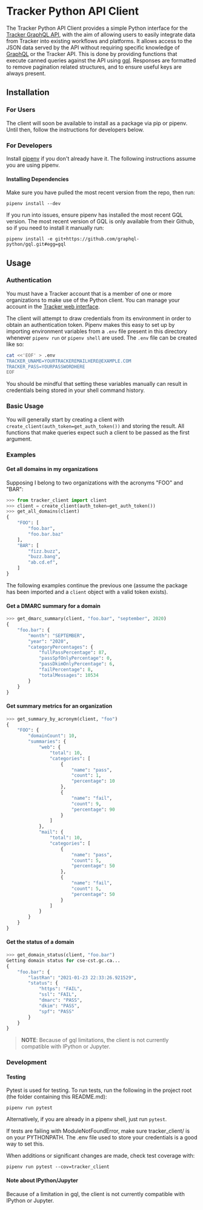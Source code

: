 # Tracker Python API Client

The Tracker Python API Client provides a simple Python interface for the [Tracker GraphQL API](https://github.com/canada-ca/tracker/blob/master/api-js/README.md), with the aim of allowing users to easily integrate data from Tracker into existing workflows and platforms. It allows access to the JSON data served by the API without requiring specific knowledge of [GraphQL](https://graphql.org/) or the Tracker API. This is done by providing functions that execute canned queries against the API using [gql](https://github.com/graphql-python/gql). Responses are formatted to remove pagination related structures, and to ensure useful keys are always present.


## Installation

### For Users

The client will soon be available to install as a package via pip or pipenv. Until then, follow the instructions for developers below.

### For Developers

Install [pipenv](https://pypi.org/project/pipenv/) if you don't already have it. The following instructions assume you are using pipenv.

#### Installing Dependencies 

Make sure you have pulled the most recent version from the repo, then run:

```shell
pipenv install --dev
```

If you run into issues, ensure pipenv has installed the most recent GQL version. The most recent version of GQL is only available from their Github, so if you need to install it manually run:

```shell
pipenv install -e git+https://github.com/graphql-python/gql.git#egg=gql
```

## Usage


### Authentication

You must have a Tracker account that is a member of one or more organizations to make use of the Python client. You can manage your account in the [Tracker web interface](https://tracker.alpha.canada.ca/).

The client will attempt to draw credentials from its environment in order to obtain an authentication token. Pipenv makes this easy to set up by importing environment variables from a `.env` file present in this directory whenever `pipenv run` or `pipenv shell` are used. The `.env` file can be created like so:

```bash
cat <<'EOF' > .env
TRACKER_UNAME=YOURTRACKEREMAILHERE@EXAMPLE.COM
TRACKER_PASS=YOURPASSWORDHERE
EOF
```

You should be mindful that setting these variables manually can result in credentials being stored in your shell command history.

### Basic Usage

You will generally start by creating a client with `create_client(auth_token=get_auth_token())` and storing the result. All functions that make queries expect such a client to be passed as the first argument.

### Examples

#### Get all domains in my organizations
Supposing I belong to two organizations with the acronyms "FOO" and "BAR":

```python
>>> from tracker_client import client
>>> client = create_client(auth_token=get_auth_token())
>>> get_all_domains(client)
{
    "FOO": [
        "foo.bar",
        "foo.bar.baz"
    ],
    "BAR": [
        "fizz.buzz",
        "buzz.bang",
        "ab.cd.ef",
    ]
}
```

The following examples continue the previous one (assume the package has been imported and a `client` object with a valid token exists).

#### Get a DMARC summary for a domain

```python
>>> get_dmarc_summary(client, "foo.bar", "september", 2020)
{
    "foo.bar": {
        "month": "SEPTEMBER",
        "year": "2020",
        "categoryPercentages": {
            "fullPassPercentage": 87,
            "passSpfOnlyPercentage": 0,
            "passDkimOnlyPercentage": 6,
            "failPercentage": 8,
            "totalMessages": 10534
        }
    }
}
```

#### Get summary metrics for an organization

```python
>>> get_summary_by_acronym(client, "foo")
{
    "FOO": {
        "domainCount": 10,
        "summaries": {
            "web": {
                "total": 10,
                "categories": [
                    {
                        "name": "pass",
                        "count": 1,
                        "percentage": 10
                    },
                    {
                        "name": "fail",
                        "count": 9,
                        "percentage": 90
                    }
                ]
            },
            "mail": {
                "total": 10,
                "categories": [
                    {
                        "name": "pass",
                        "count": 5,
                        "percentage": 50
                    },
                    {
                        "name": "fail",
                        "count": 5,
                        "percentage": 50
                    }
                ]
            }
        }
    }
}
```

#### Get the status of a domain 

```python
>>> get_domain_status(client, "foo.bar")
Getting domain status for cse-cst.gc.ca...
{
    "foo.bar": {
        "lastRan": "2021-01-23 22:33:26.921529",
        "status": {
            "https": "FAIL",
            "ssl": "FAIL",
            "dmarc": "PASS",
            "dkim": "PASS",
            "spf": "PASS"
        }
    }
}
```

> **NOTE**: Because of gql limitations, the client is not currently compatible with IPython or Jupyter.

### Development

#### Testing

Pytest is used for testing. To run tests, run the following in the project root (the folder containing this README.md):

```shell
pipenv run pytest
```

Alternatively, if you are already in a pipenv shell, just run `pytest`.

If tests are failing with ModuleNotFoundError, make sure tracker_client/ is on your PYTHONPATH. The .env file used to store your credentials is a good way to set this.

When additions or significant changes are made, check test coverage with:

```shell
pipenv run pytest --cov=tracker_client
```

#### Note about IPython/Jupyter 

Because of a limitation in gql, the client is not currently compatible with IPython or Jupyter.
